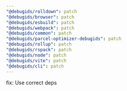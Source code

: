 ```yaml
---
"@debugids/rolldown": patch
"@debugids/browser": patch
"@debugids/esbuild": patch
"@debugids/webpack": patch
"@debugids/common": patch
"@debugids/parcel-optimizer-debugids": patch
"@debugids/rollup": patch
"@debugids/rspack": patch
"@debugids/node": patch
"@debugids/vite": patch
"@debugids/cli": patch
---
```


fix: Use correct deps

